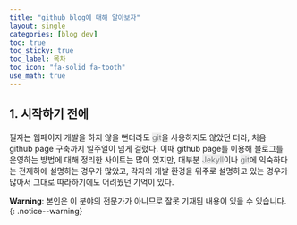 ```yaml
---
title: "github blog에 대해 알아보자"
layout: single
categories: [blog dev]
toc: true
toc_sticky: true
toc_label: 목차
toc_icon: "fa-solid fa-tooth"
use_math: true
---
```

<style>
.crossline {
    border-top: 2px solid black;
    width: 100%;
    margin: 1em 0;
}

.highlight {
    background-color: #ededed;
    color: #797c7e;
}

</style>

## 1. 시작하기 전에

<!--
<div class="crossline"></div>
-->

<p>
필자는 웹페이지 개발을 하지 않을 뻔더라도 <span class="highlight">git</span>을 사용하지도 않았던 터라, 처음 github page 구축까지 일주일이 넘게 걸렸다. 이때 github page를 이용해 블로그를 운영하는 방법에 대해 정리한 사이트는 많이 있지만, 대부분 <span class="highlight">Jekyll</span>이나 <span class="highlight">git</span>에 익숙하다는 전제하에 설명하는 경우가 많았고, 각자의 개발 환경을 위주로 설명하고 있는 경우가 많아서 그대로 따라하기에도 어려웠던 기억이 있다.
</p>

<span style="font-weight: bold;">Warning</span>: 본인은 이 분야의 전문가가 아니므로 잘못 기재된 내용이 있을 수 있습니다.
{: .notice--warning}